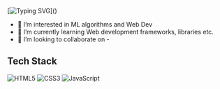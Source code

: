 [![Typing SVG](https://readme-typing-svg.herokuapp.com?lines=Welcome+to+my+GitHub!;)]()

- 👀 I’m interested in ML algorithms and Web Dev
- 🌱 I’m currently learning Web development frameworks, libraries etc.
- 💞️ I’m looking to collaborate on - 


## Tech Stack

![HTML5](https://img.shields.io/badge/-HTML5-E34F26?logo=html5&logoColor=white)
![CSS3](https://img.shields.io/badge/-CSS3-1572B6?logo=css3&logoColor=white)
![JavaScript](https://img.shields.io/badge/-JavaScript-F7DF1E?logo=javascript&logoColor=black)





